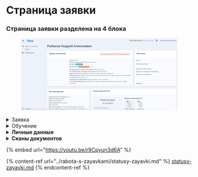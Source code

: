 # Страница заявки

### **Страница заявки разделена на 4 блока**

<figure><img src="../.gitbook/assets/image (2) (3).png" alt=""><figcaption></figcaption></figure>

<details>

<summary>Заявка</summary>

### Информация о текущей  заявке гражданина

**Номер заявки**&#x20;

**Создано** - дата подачи заявки гражданином&#x20;

**Одобрена ЦЗН** - дата одобрения заявки в  ЦЗН

**Первый и последний на текущий момент вход гражданина в свой личный кабинет**

**Образовательный партнёр** - образовательная организация, куда была подана заявка

**Подразделение** - название подразделения в системе Odin, в котором проводится образовательная программа.

**Наименование программы**  образовательная  программа в системе Odin, на которую была подана заявка. &#x20;

**Категория гражданина** - категория, по которой была подана заявка на участие.

</details>

<details>

<summary>Обучение</summary>

### **Обучение**

**Поток** - название потока в Odin

**Период обучения** - даты обучения на платформе Odin

**Приказ на зачисление** - ссылка для скачивания приказа

**Приказ на отчисление** - ссылка для скачивания приказа

</details>

<details>

<summary><strong>Личные данные</strong></summary>

**Идентификатор гражданина**

**СНИЛС**

**ИНН**

**День рождения**

**Данные паспорта**

**Адрес регистрации**

**Почтовый адрес**

\_\_\_\_\_\_\_\_\_\_\_\_\_\_\_\_\_\_\_\_\_\_\_\_\_\_\_\_\_\_\_\_\_\_\_\_\_\_\_\_\_\_\_\_\_\_\_\_\_\_\_\_\_\_\_\_\_\_\_\_\_\_\_\_\_\_\_\_\_\_\_\_

**Образование**

**Данные диплома**

\_\_\_\_\_\_\_\_\_\_\_\_\_\_\_\_\_\_\_\_\_\_\_\_\_\_\_\_\_\_\_\_\_\_\_\_\_\_\_\_\_\_\_\_\_\_\_\_\_\_\_\_\_\_\_\_\_\_\_\_\_\_\_\_\_\_\_\_\_\_\_\_\_

**Телефон**

**Дополнительный телефон**

**Email**

**Дополнительный email**

</details>

<details>

<summary><strong>Сканы документов</strong></summary>

### **Сканы документов**

**Первичные документы:**

Копия паспорта

Диплом/документ об образовании

Документы о смене фамилии (при наличии)&#x20;

**Документы об образовании:**

Заявление на зачисление

Договор

Согласие на обработку персональных данных

Согласие за изменение сроков обучения (при наличии)&#x20;

Заявление на отчисление (при наличии)&#x20;

Приказ на зачисление

Приказ об отчислении

**Документы об обучении и трудоустройстве**

Документ о квалификации

Документ о трудоустройстве



</details>

{% embed url="https://youtu.be/r9Cpyun3d6A" %}

{% content-ref url="../rabota-s-zayavkami/statusy-zayavki.md" %}
[statusy-zayavki.md](../rabota-s-zayavkami/statusy-zayavki.md)
{% endcontent-ref %}
